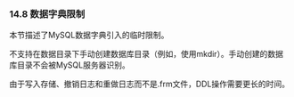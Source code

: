 ### 14.8 数据字典限制

本节描述了MySQL数据字典引入的临时限制。

不支持在数据目录下手动创建数据库目录（例如，使用mkdir）。手动创建的数据库目录不会被MySQL服务器识别。

由于写入存储、撤销日志和重做日志而不是.frm文件，DDL操作需要更长的时间。